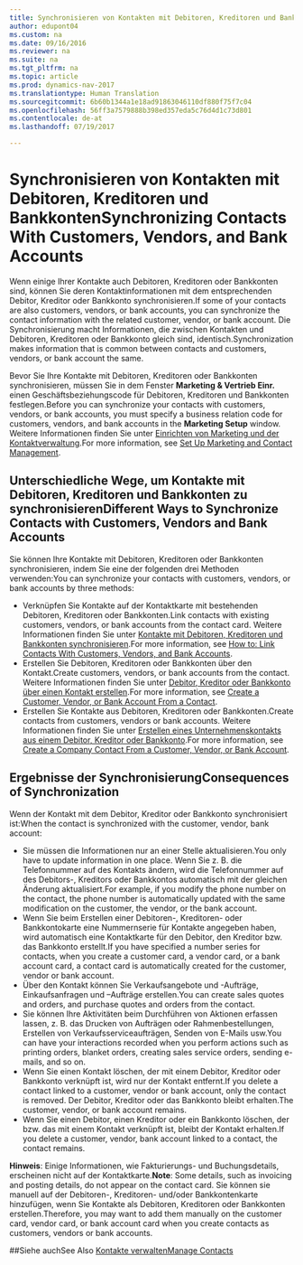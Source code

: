 ```yaml
---
title: Synchronisieren von Kontakten mit Debitoren, Kreditoren und Bankkonten
author: edupont04
ms.custom: na
ms.date: 09/16/2016
ms.reviewer: na
ms.suite: na
ms.tgt_pltfrm: na
ms.topic: article
ms.prod: dynamics-nav-2017
ms.translationtype: Human Translation
ms.sourcegitcommit: 6b60b1344a1e18ad91863046110df880f75f7c04
ms.openlocfilehash: 56ff3a7579888b398ed357eda5c76d4d1c73d801
ms.contentlocale: de-at
ms.lasthandoff: 07/19/2017

---
```

# <a name="synchronizing-contacts-with-customers-vendors-and-bank-accounts"></a><span data-ttu-id="bc6cf-102">Synchronisieren von Kontakten mit Debitoren, Kreditoren und Bankkonten</span><span class="sxs-lookup"><span data-stu-id="bc6cf-102">Synchronizing Contacts With Customers, Vendors, and Bank Accounts</span></span>
<span data-ttu-id="bc6cf-103">Wenn einige Ihrer Kontakte auch Debitoren, Kreditoren oder Bankkonten sind, können Sie deren Kontaktinformationen mit dem entsprechenden Debitor, Kreditor oder Bankkonto synchronisieren.</span><span class="sxs-lookup"><span data-stu-id="bc6cf-103">If some of your contacts are also customers, vendors, or bank accounts, you can synchronize the contact information with the related customer, vendor, or bank account.</span></span> <span data-ttu-id="bc6cf-104">Die Synchronisierung macht Informationen, die zwischen Kontakten und Debitoren, Kreditoren oder Bankkonto gleich sind, identisch.</span><span class="sxs-lookup"><span data-stu-id="bc6cf-104">Synchronization makes information that is common between contacts and customers, vendors, or bank account the same.</span></span>  

<span data-ttu-id="bc6cf-105">Bevor Sie Ihre Kontakte mit Debitoren, Kreditoren oder Bankkonten synchronisieren, müssen Sie in dem Fenster **Marketing & Vertrieb Einr.** einen Geschäftsbeziehungscode für Debitoren, Kreditoren und Bankkonten festlegen.</span><span class="sxs-lookup"><span data-stu-id="bc6cf-105">Before you can synchronize your contacts with customers, vendors, or bank accounts, you must specify a business relation code for customers, vendors, and bank accounts in the **Marketing Setup** window.</span></span> <span data-ttu-id="bc6cf-106">Weitere Informationen finden Sie unter [Einrichten von Marketing und der Kontaktverwaltung](marketing-setup-marketing.md).</span><span class="sxs-lookup"><span data-stu-id="bc6cf-106">For more information, see [Set Up Marketing and Contact Management](marketing-setup-marketing.md).</span></span>

## <a name="different-ways-to-synchronize-contacts-with-customers-vendors-and-bank-accounts"></a><span data-ttu-id="bc6cf-107">Unterschiedliche Wege, um Kontakte mit Debitoren, Kreditoren und Bankkonten zu synchronisieren</span><span class="sxs-lookup"><span data-stu-id="bc6cf-107">Different Ways to Synchronize Contacts with Customers, Vendors and Bank Accounts</span></span>
<span data-ttu-id="bc6cf-108">Sie können Ihre Kontakte mit Debitoren, Kreditoren oder Bankkonten synchronisieren, indem Sie eine der folgenden drei Methoden verwenden:</span><span class="sxs-lookup"><span data-stu-id="bc6cf-108">You can synchronize your contacts with customers, vendors, or bank accounts by three methods:</span></span>

* <span data-ttu-id="bc6cf-109">Verknüpfen Sie Kontakte auf der Kontaktkarte mit bestehenden Debitoren, Kreditoren oder Bankkonten.</span><span class="sxs-lookup"><span data-stu-id="bc6cf-109">Link contacts with existing customers, vendors, or bank accounts from the contact card.</span></span> <span data-ttu-id="bc6cf-110">Weitere Informationen finden Sie unter [Kontakte mit Debitoren, Kreditoren und Bankkonten synchronisieren](marketing-how-link-contact.md).</span><span class="sxs-lookup"><span data-stu-id="bc6cf-110">For more information, see [How to: Link Contacts With Customers, Vendors, and Bank Accounts](marketing-how-link-contact.md).</span></span>
* <span data-ttu-id="bc6cf-111">Erstellen Sie Debitoren, Kreditoren oder Bankkonten über den Kontakt.</span><span class="sxs-lookup"><span data-stu-id="bc6cf-111">Create customers, vendors, or bank accounts from the contact.</span></span> <span data-ttu-id="bc6cf-112">Weitere Informationen finden Sie unter [Debitor, Kreditor oder Bankkonto über einen Kontakt erstellen](marketing-how-create-contacts-new-customers-vendors-bank-accounts.md).</span><span class="sxs-lookup"><span data-stu-id="bc6cf-112">For more information, see [Create a Customer, Vendor, or Bank Account From a Contact](marketing-how-create-contacts-new-customers-vendors-bank-accounts.md).</span></span>
*  <span data-ttu-id="bc6cf-113">Erstellen Sie Kontakte aus Debitoren, Kreditoren oder Bankkonten.</span><span class="sxs-lookup"><span data-stu-id="bc6cf-113">Create contacts from customers, vendors or bank accounts.</span></span> <span data-ttu-id="bc6cf-114">Weitere Informationen finden Sie unter [Erstellen eines Unternehmenskontakts aus einem Debitor, Kreditor oder Bankkonto](marketing-how-create-contact-companies.md).</span><span class="sxs-lookup"><span data-stu-id="bc6cf-114">For more information, see [Create a Company Contact From a Customer, Vendor, or Bank Account](marketing-how-create-contact-companies.md).</span></span>

## <a name="consequences-of-synchronization"></a><span data-ttu-id="bc6cf-115">Ergebnisse der Synchronisierung</span><span class="sxs-lookup"><span data-stu-id="bc6cf-115">Consequences of Synchronization</span></span>
<span data-ttu-id="bc6cf-116">Wenn der Kontakt mit dem Debitor, Kreditor oder Bankkonto synchronisiert ist:</span><span class="sxs-lookup"><span data-stu-id="bc6cf-116">When the contact is synchronized with the customer, vendor, bank account:</span></span>

* <span data-ttu-id="bc6cf-117">Sie müssen die Informationen nur an einer Stelle aktualisieren.</span><span class="sxs-lookup"><span data-stu-id="bc6cf-117">You only have to update information in one place.</span></span> <span data-ttu-id="bc6cf-118">Wenn Sie z. B. die Telefonnummer auf des Kontakts ändern, wird die Telefonnummer auf des Debitors-, Kreditors oder Bankkontos automatisch mit der gleichen Änderung aktualisiert.</span><span class="sxs-lookup"><span data-stu-id="bc6cf-118">For example, if you modify the phone number on the contact, the phone number is automatically updated with the same modification on the customer, the vendor, or the bank account.</span></span>
* <span data-ttu-id="bc6cf-119">Wenn Sie beim Erstellen einer Debitoren-, Kreditoren- oder Bankkontokarte eine Nummernserie für Kontakte angegeben haben, wird automatisch eine Kontaktkarte für den Debitor, den Kreditor bzw. das Bankkonto erstellt.</span><span class="sxs-lookup"><span data-stu-id="bc6cf-119">If you have specified a number series for contacts, when you create a customer card, a vendor card, or a bank account card, a contact card is automatically created for the customer, vendor or bank account.</span></span>
* <span data-ttu-id="bc6cf-120">Über den Kontakt können Sie Verkaufsangebote und -Aufträge, Einkaufsanfragen und –Aufträge erstellen.</span><span class="sxs-lookup"><span data-stu-id="bc6cf-120">You can create sales quotes and orders, and purchase quotes and orders from the contact.</span></span>
*  <span data-ttu-id="bc6cf-121">Sie können Ihre Aktivitäten beim Durchführen von Aktionen erfassen lassen, z. B. das Drucken von Aufträgen oder Rahmenbestellungen, Erstellen von Verkaufsserviceaufträgen, Senden von E-Mails usw.</span><span class="sxs-lookup"><span data-stu-id="bc6cf-121">You can have your interactions recorded when you perform actions such as printing orders, blanket orders, creating sales service orders, sending e-mails, and so on.</span></span>
* <span data-ttu-id="bc6cf-122">Wenn Sie einen Kontakt löschen, der mit einem Debitor, Kreditor oder Bankkonto verknüpft ist, wird nur der Kontakt entfernt.</span><span class="sxs-lookup"><span data-stu-id="bc6cf-122">If you delete a contact linked to a customer, vendor or bank account, only the contact is removed.</span></span> <span data-ttu-id="bc6cf-123">Der Debitor, Kreditor oder das Bankkonto bleibt erhalten.</span><span class="sxs-lookup"><span data-stu-id="bc6cf-123">The customer, vendor, or bank account remains.</span></span>
* <span data-ttu-id="bc6cf-124">Wenn Sie einen Debitor, einen Kreditor oder ein Bankkonto löschen, der bzw. das mit einem Kontakt verknüpft ist, bleibt der Kontakt erhalten.</span><span class="sxs-lookup"><span data-stu-id="bc6cf-124">If you delete a customer, vendor, bank account linked to a contact, the contact remains.</span></span>

<span data-ttu-id="bc6cf-125">**Hinweis**: Einige Informationen, wie Fakturierungs- und Buchungsdetails, erscheinen nicht auf der Kontaktkarte.</span><span class="sxs-lookup"><span data-stu-id="bc6cf-125">**Note**: Some details, such as invoicing and posting details, do not appear on the contact card.</span></span> <span data-ttu-id="bc6cf-126">Sie können sie manuell auf der Debitoren-, Kreditoren- und/oder Bankkontenkarte hinzufügen, wenn Sie Kontakte als Debitoren, Kreditoren oder Bankkonten erstellen.</span><span class="sxs-lookup"><span data-stu-id="bc6cf-126">Therefore, you may want to add them manually on the customer card, vendor card, or bank account card when you create contacts as customers, vendors or bank accounts.</span></span>

##<a name="see-also"></a><span data-ttu-id="bc6cf-127">Siehe auch</span><span class="sxs-lookup"><span data-stu-id="bc6cf-127">See Also</span></span>
[<span data-ttu-id="bc6cf-128">Kontakte verwalten</span><span class="sxs-lookup"><span data-stu-id="bc6cf-128">Manage Contacts</span></span>](marketing-contacts.md)

